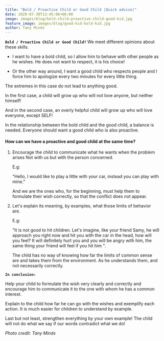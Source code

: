 ```yaml
---
title: "Bold / Proactive Child or Good Child |Quick advice|"
date: 2020-07-30T13:45:06+06:00
image: images/blog/bold-child-proactive-child-good-kid.jpg
feature_image: images/blog/good-kid-bold-kid.jpg
author: Tany Minds
---
```


**`Bold / Proactive Child or Good Child?`** We meet different opinions about these skills.

- I want to have a bold child, so I allow him to behave with other people as he wishes. He does not want to respect, it is his choice!

- Or the other way around, I want a good child who respects people and I force him to apologize every two minutes for every little thing.

The extremes in this case do not lead to anything good. 

In the first case, a child will grow up who will not love anyone, but neither himself!

And in the second case, an overly helpful child will grow up who will love everyone, except SELF!

In the relationship between the bold child and the good child, a balance is needed. Everyone should want a good child who is also proactive.

#### How can we have a proactive and good child at the same time?

1. Encourage the child to communicate what he wants when the problem arises Not with us but with the person concerned.

    E.g:

    "Hello, I would like to play a little with your car, instead you can play with mine." 

    And we are the ones who, for the beginning, must help them to formulate their wish correctly, so that the conflict does not appear.

2. Let's explain its meaning, by examples, what those limits of behavior are.

    E.g:

    "It is not good to hit children. Let's imagine, like your friend Samy, he will approach you right now and hit you with the car in the head, how will you feel? It will definitely hurt you and you will be angry with him, the same thing your friend will feel if you hit him ". 

    The child has no way of knowing how far the limits of common sense are and takes them from the environment. As he understands them, and not necessarily correctly.

**`In conclusion:`**

Help your child to formulate the wish very clearly and correctly and encourage him to communicate it to the one with whom he has a common interest.

Explain to the child how far he can go with the wishes and exemplify each action. It is much easier for children to understand by example.

Last but not least, strengthen everything by your own example! The child will not do what we say if our words contradict what we do! 

_Photo credit: Tany Minds_